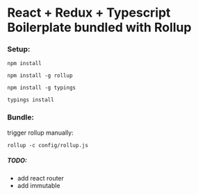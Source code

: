 # React + Redux + Typescript Boilerplate bundled with Rollup


### Setup:

    npm install

    npm install -g rollup

    npm install -g typings

    typings install
    
### Bundle:

trigger rollup manually:

    rollup -c config/rollup.js


##### TODO:

- add react router
- add immutable
